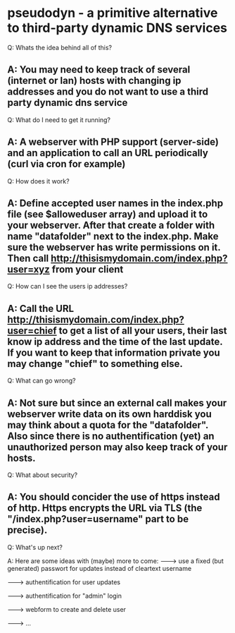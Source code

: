 pseudodyn -  a primitive alternative to third-party dynamic DNS services
========================
Q: Whats the idea behind all of this?

A: You may need to keep track of several (internet or lan) hosts with changing ip addresses and you do not want to use a third party dynamic dns service
------------------------
Q: What do I need to get it running?

A: A webserver with PHP support (server-side) and an application to call an URL periodically (curl via cron for example)
------------------------
Q: How does it work?

A: Define accepted user names in the index.php file (see $alloweduser array) and upload it to your webserver. After that create a folder with name "datafolder" next to the index.php. Make sure the webserver has write permissions on it. Then call http://thisismydomain.com/index.php?user=xyz from your client
------------------------
Q: How can I see the users ip addresses?

A: Call the URL http://thisismydomain.com/index.php?user=chief to get a list of all your users, their last know ip address and the time of the last update. If you want to keep that information private you may change "chief" to something else.
------------------------
Q: What can go wrong?

A: Not sure but since an external call makes your webserver write data on its own harddisk you may think about a quota for the "datafolder". Also since there is no authentification (yet) an unauthorized person may also keep track of your hosts.
------------------------
Q: What about security?

A: You should concider the use of https instead of http. Https encrypts the URL via TLS (the "/index.php?user=username" part to be precise).
------------------------
Q: What's up next?

A: Here are some ideas with (maybe) more to come:
---> use a fixed (but generated) passwort for updates instead of cleartext username

---> authentification for user updates

---> authentification for "admin" login

---> webform to create and delete user

---> ...
